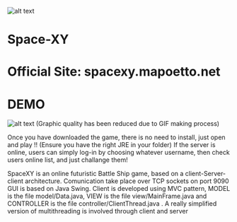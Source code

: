 ![alt text](https://raw.githubusercontent.com/mapoetto/Space-XY/master/ICONA.ico "Logo")
# Space-XY
# Official Site: spacexy.mapoetto.net

# DEMO
![alt text](https://github.com/mapoetto/Space-XY/blob/master/def_demo.gif?raw=true "Demo")
(Graphic quality has been reduced due to GIF making process)

Once you have downloaded the game, there is no need to install, just open and play !! (Ensure you have the right JRE in your folder)
If the server is online, users can simply log-in by choosing whatever username, then check users online list, and just challange them!

SpaceXY is an online futuristic Battle Ship game, based on a client-Server-client architecture.
Comunication take place over TCP sockets on port 9090
GUI is based on Java Swing.
Client is developed using MVC pattern, MODEL is the file model/Data.java, VIEW is the file view/MainFrame.java and CONTROLLER is the file controller/ClientThread.java .
A really simplified version of multithreading is involved through client and server

